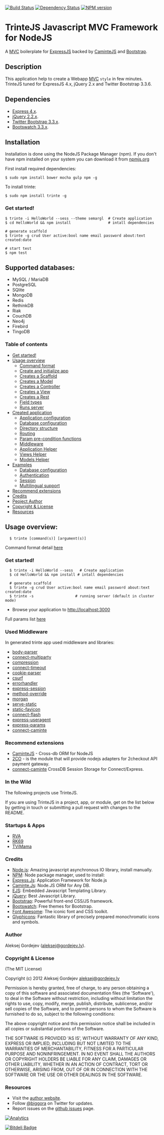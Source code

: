 [![Build Status](https://travis-ci.org/biggora/trinte.png?branch=master)](https://travis-ci.org/biggora/trinte)
[![Dependency Status](https://gemnasium.com/biggora/trinte.png)](https://gemnasium.com/biggora/trinte)
[![NPM version](https://badge.fury.io/js/trinte.png)](http://badge.fury.io/js/trinte)
# TrinteJS Javascript MVC Framework for NodeJS

A [MVC](http://en.wikipedia.org/wiki/Model%E2%80%93view%E2%80%93controller) boilerplate for [ExpressJS](http://expressjs.com/) backed by [CaminteJS](http://camintejs.com/) and [Bootstrap](http://twitter.github.com/bootstrap/index.html).

## Description

This application help to create a Webapp [MVC](http://en.wikipedia.org/wiki/Model%E2%80%93view%E2%80%93controller) `style` in few minutes. TrinteJS tuned for ExpressJS 4.x, jQuery 2.x and Twitter Bootstrap 3.3.6.

## Dependencies

- [Express 4.x](http://expressjs.com/).
- [jQuery 2.2.x](http://jquery.com/).
- [Twitter Bootstrap 3.3.x](http://getbootstrap.com/).
- [Bootswatch 3.3.x](https://bootswatch.com/).

## Installation
Installation is done using the NodeJS Package Manager (npm). If you don't have npm installed on your system you can download it from [npmjs.org](http://npmjs.org/)

First install required dependencies:

    $ sudo npm install bower mocha gulp npm -g

To install trinte:

    $ sudo npm install trinte -g
    
### Get started!

    $ trinte -i HelloWorld --sess --theme semargl  # Create application
    $ cd HelloWorld && npm install                 # intall dependencies

    # generate scaffold
    $ trinte -g crud User active:bool name email password about:text created:date
      
    # start test
    $ npm test
      

## Supported databases:

* MySQL / MariaDB
* PostgreSQL
* SQlite
* MongoDB
* Redis
* RethinkDB
* Riak
* CouchDB
* Neo4j
* Firebird
* TingoDB


### Table of contents
* [Get started!](#create-app)
* [Usage overview](https://github.com/biggora/trinte/wiki/Command-format)
  * [Command format](https://github.com/biggora/trinte/wiki/Command-format)
  * [Create and initialize app](https://github.com/biggora/trinte/wiki/Create-App)
  * [Creates a Scaffold](https://github.com/biggora/trinte/wiki/Create-a-Scaffold)
  * [Creates a Model](https://github.com/biggora/trinte/wiki/Create-a-Model)
  * [Creates a Controller](https://github.com/biggora/trinte/wiki/Create-a-controller)
  * [Creates a View](https://github.com/biggora/trinte/wiki/Create-a-View)
  * [Creates a Rest](https://github.com/biggora/trinte/wiki/Create-a-Rest)
  * [Field types](https://github.com/biggora/trinte/wiki/Create-a-Model#field-types)
  * [Runs server](https://github.com/biggora/trinte/wiki/Runs-Server)
* [Created application](https://github.com/biggora/trinte/wiki/Application-configuration)
  * [Application configuration](https://github.com/biggora/trinte/wiki/Application-configuration)
  * [Database configuration](https://github.com/biggora/trinte/wiki/Application-configuration#database-configuration)
  * [Directory structure](https://github.com/biggora/trinte/wiki/Directory-Structure)
  * [Routing](https://github.com/biggora/trinte/wiki/Routes)
  * [Param pre-condition functions](https://github.com/biggora/trinte/wiki/Routes#wiki-param-pre-condition-functions)
  * [Middleware](https://github.com/biggora/trinte/wiki/Middleware)
  * [Application Helper](https://github.com/biggora/trinte/wiki/Helpers)
  * [Views Helper](https://github.com/biggora/trinte/wiki/Helpers#views-helper)
  * [Models Helper](https://github.com/biggora/trinte/wiki/Helpers#models-helper)
* [Examples](https://github.com/biggora/trinte/wiki/Examples)
  * [Database configuration](https://github.com/biggora/trinte/wiki/Examples#database-configuration)
  * [Authentication](https://github.com/biggora/trinte/wiki/Examples#authentication)
  * [Session](https://github.com/biggora/trinte/wiki/Examples#session)
  * [Multilingual support](https://github.com/biggora/trinte/wiki/Multilingual-support)
* [Recommend extensions](https://github.com/biggora/trinte/wiki/Recommend-Extensions)
* [Credits](#credits)
* [Peoject Author](#author)
* [Copyright & License](#license)
* [Resources](#resources)

<a name="usage"></a>
## Usage overview:

      $ trinte [command(s)] [argument(s)]

Command format detail [here](https://github.com/biggora/trinte/wiki/Command-format)

<a name="start"></a>
<a name="create-app"></a>
### Get started!

      $ trinte -i HelloWorld --sess   # Create application
      $ cd HelloWorld && npm install # intall dependencies

      # generate scaffold
      $ trinte -g crud User active:bool name email password about:text created:date
      $ trinte -s                   # running server (default in cluster mode)

  - Browse your application to [http://localhost:3000](http://localhost:3000)

Full params list [here](https://github.com/biggora/trinte/wiki/Create-App)

<a name="middleware"></a>
### Used Middleware

In generated trinte app used middleware and libraries:

  - [body-parser](https://github.com/expressjs/body-parser)
  - [connect-multiparty](https://github.com/andrewrk/connect-multiparty)
  - [compression](https://github.com/expressjs/compression)
  - [connect-timeout](https://github.com/expressjs/timeout)
  - [cookie-parser](https://github.com/expressjs/cookie-parser)
  - [csurf](https://github.com/expressjs/csurf)
  - [errorhandler](https://github.com/expressjs/errorhandler)
  - [express-session](https://github.com/expressjs/session)
  - [method-override](https://github.com/expressjs/method-override)
  - [morgan](https://github.com/expressjs/morgan)
  - [serve-static](https://github.com/expressjs/serve-static)
  - [static-favicon](https://github.com/expressjs/favicon)
  - [connect-flash](https://github.com/jaredhanson/connect-flash)
  - [express-useragent](https://github.com/biggora/express-useragent)
  - [express-params](https://github.com/visionmedia/express-params)
  - [connect-caminte](https://github.com/biggora/connect-caminte)
  
<a name="recommend"></a>
### Recommend extensions

- [CaminteJS](http://www.camintejs.com/) - Cross-db ORM for NodeJS
- [2CO](https://github.com/biggora/2co) - is the module that will provide nodejs adapters for 2checkout API payment gateway.
- [connect-caminte](https://github.com/biggora/connect-caminte) CrossDB Session Storage for Connect/Express.

<a name="in-the-wild"></a>
### In the Wild

The following projects use TrinteJS.

If you are using TrinteJS in a project, app, or module, get on the list below
by getting in touch or submitting a pull request with changes to the README.

<a name="startups-and-apps"></a>
### Startups & Apps

- [RVA](http://www.rva.lv/)
- [RK69](http://www.rk69.lv/)
- [TViMama](http://tvimama.com/)

<a name="credits"></a>
### Credits

- [Node.js](http://nodejs.org/): Amazing javascript asynchronous IO library, install manually.
- [NPM](http://npmjs.org/): Node package manager, used to install:
- [Express.Js](http://expressjs.com/): Application Framework for Node.js
- [Caminte.Js](http://camintejs.com/): Node.JS ORM for Any DB.
- [EJS](http://embeddedjs.com/): Embedded Javascript Templating Library.
- [jQuery](http://jquery.com/): Best Javascript Library.
- [Bootstrap](http://twitter.github.com/bootstrap/index.html): Powerful front-end CSS/JS framework.
- [Bootswatch](https://bootswatch.com/): Free themes for Bootstrap.
- [Font Awesome](https://fortawesome.github.io/Font-Awesome/): The iconic font and CSS toolkit.
- [Glyphicons](http://glyphicons.com/): Fantastic library of precisely prepared monochromatic icons and symbols.

<a name="author"></a>
### Author

Aleksej Gordejev (aleksej@gordejev.lv).

<a name="license"></a>
### Copyright & License

(The MIT License)

Copyright (c) 2012 Aleksej Gordejev <aleksej@gordejev.lv>

Permission is hereby granted, free of charge, to any person obtaining
a copy of this software and associated documentation files (the
'Software'), to deal in the Software without restriction, including
without limitation the rights to use, copy, modify, merge, publish,
distribute, sublicense, and/or sell copies of the Software, and to
permit persons to whom the Software is furnished to do so, subject to
the following conditions:

The above copyright notice and this permission notice shall be
included in all copies or substantial portions of the Software.

THE SOFTWARE IS PROVIDED 'AS IS', WITHOUT WARRANTY OF ANY KIND,
EXPRESS OR IMPLIED, INCLUDING BUT NOT LIMITED TO THE WARRANTIES OF
MERCHANTABILITY, FITNESS FOR A PARTICULAR PURPOSE AND NONINFRINGEMENT.
IN NO EVENT SHALL THE AUTHORS OR COPYRIGHT HOLDERS BE LIABLE FOR ANY
CLAIM, DAMAGES OR OTHER LIABILITY, WHETHER IN AN ACTION OF CONTRACT,
TORT OR OTHERWISE, ARISING FROM, OUT OF OR IN CONNECTION WITH THE
SOFTWARE OR THE USE OR OTHER DEALINGS IN THE SOFTWARE.

<a name="resources"></a>
### Resources

- Visit the [author website](http://www.gordejev.lv).
- Follow [@biggora](https://twitter.com/#!/biggora) on Twitter for updates.
- Report issues on the [github issues](https://github.com/biggora/trinte/issues) page.

[![Analytics](https://ga-beacon.appspot.com/UA-22788134-5/trinte/readme)](https://github.com/igrigorik/ga-beacon)

[![Bitdeli Badge](https://d2weczhvl823v0.cloudfront.net/biggora/trinte/trend.png)](https://bitdeli.com/free "Bitdeli Badge")


